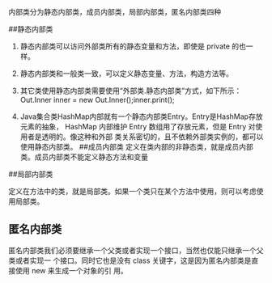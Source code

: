 内部类分为静态内部类，成员内部类，局部内部类，匿名内部类四种 

##静态内部类

1. 静态内部类可以访问外部类所有的静态变量和方法，即使是 private 的也一样。 

2. 静态内部类和一般类一致，可以定义静态变量、方法，构造方法等。
3. 其它类使用静态内部类需要使用“外部类.静态内部类”方式，如下所示：Out.Inner inner = new Out.Inner();inner.print(); 
4. Java集合类HashMap内部就有一个静态内部类Entry。Entry是HashMap存放元素的抽象， HashMap 内部维护 Entry 数组用了存放元素，但是 Entry 对使用者是透明的。像这种和外部 类关系密切的，且不依赖外部类实例的，都可以使用静态内部类。 
##成员内部类
定义在类内部的非静态类，就是成员内部类。成员内部类不能定义静态方法和变量

##局部内部类

定义在方法中的类，就是局部类。如果一个类只在某个方法中使用，则可以考虑使用局部类。 

## 匿名内部类

匿名内部类我们必须要继承一个父类或者实现一个接口，当然也仅能只继承一个父类或者实现一 个接口。同时它也是没有 class 关键字，这是因为匿名内部类是直接使用 new 来生成一个对象的引 用。 
